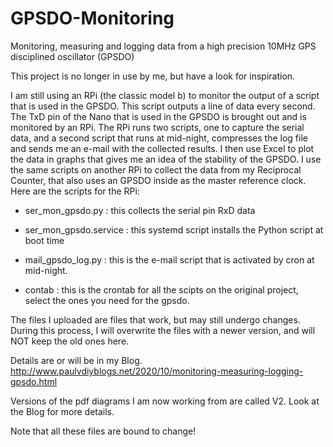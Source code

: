 # GPSDO-Monitoring
Monitoring, measuring and logging data from a high precision 10MHz GPS disciplined oscillator (GPSDO)

This project is no longer in use by me, but have a look for inspiration.

I am still using an RPi (the classic model b) to monitor the output of a script that is used in the GPSDO. This script outputs a line of data every second. The TxD pin of the Nano that is used in the GPSDO is brought out and is monitored by an RPi. The RPi runs two scripts, one to capture the serial data, and a second script that runs at mid-night, compresses the log file and sends me an e-mail with the collected results. I then use Excel to plot the data in graphs that gives me an idea of the stability of the GPSDO. I use the same scripts on another RPi to collect the data from my Reciprocal Counter, that also uses an GPSDO inside as the master reference clock.
Here are the scripts for the RPi:

  - ser_mon_gpsdo.py  : this collects the serial pin RxD data
  
  - ser_mon_gpsdo.service : this systemd script installs the Python script at boot time
  
  - mail_gpsdo_log.py : this is the e-mail script that is activated by cron at mid-night.

  - contab : this is the crontab for all the scipts on the original project, select the ones you need for the gpsdo.
  

The files I uploaded are files that work, but may still undergo changes. During this process, I will overwrite the files with a newer version, and will NOT keep the old ones here.

Details are or will be in my Blog.  http://www.paulvdiyblogs.net/2020/10/monitoring-measuring-logging-gpsdo.html

Versions of the pdf diagrams I am now working from are called V2. Look at the Blog for more details.

Note that all these files are bound to change!
